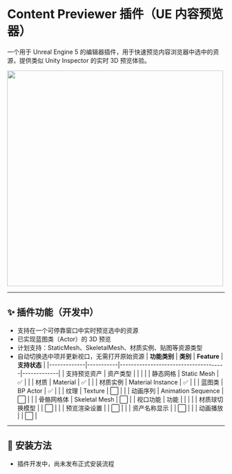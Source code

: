 # Content Previewer 插件（UE 内容预览器）

一个用于 Unreal Engine 5 的编辑器插件，用于快速预览内容浏览器中选中的资源，提供类似 Unity Inspector 的实时 3D 预览体验。

<img src="https://github.com/user-attachments/assets/87119299-3f05-4a8b-91e7-9546cdaf8f16" width="500px" />

---

## ✨ 插件功能（开发中）

- 支持在一个可停靠窗口中实时预览选中的资源
- 已实现蓝图类（Actor）的 3D 预览
- 计划支持：StaticMesh、SkeletalMesh、材质实例、贴图等资源类型
- 自动切换选中项并更新视口，无需打开原始资源
| **功能类别** | **类别**    | **Feature**                          | **支持状态** |
|-------------|-----------|--------------------------------------|-------------|
| 支持预览资产 | 资产类型      |                             |  |
|  | 静态网格    | Static Mesh                   | ✅ |
|  | 材质     | Material                       | ✅ |
|  | 材质实例      | Material Instance                             | ✅ |
|  | 蓝图类      | BP Actor                             | ✅ |
|  | 纹理      | Texture                            | ⬜ |
|  | 动画序列      | Animation Sequence                            | ⬜ |
|  | 骨骼网格体  | Skeletal Mesh                            | ⬜ |
| 视口功能 | 功能      |                             |  |
|  | 材质球切换模型      |                             | ⬜ |
|  | 预览渲染设置      |                             | ⬜ |
|  | 资产名称显示      |                             | ⬜ |
|  | 动画播放      |                             | ⬜ |
---

## 🚧 安装方法

- 插件开发中，尚未发布正式安装流程
